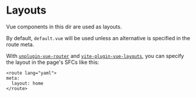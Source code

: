 # Layouts

Vue components in this dir are used as layouts.

By default, `default.vue` will be used unless an alternative is specified in the route meta.

With [`unplugin-vue-router`](https://github.com/posva/unplugin-vue-router) and [`vite-plugin-vue-layouts`](https://github.com/JohnCampionJr/vite-plugin-vue-layouts), you can specify the layout in the page's SFCs like this:

```vue
<route lang="yaml">
meta:
  layout: home
</route>
```
